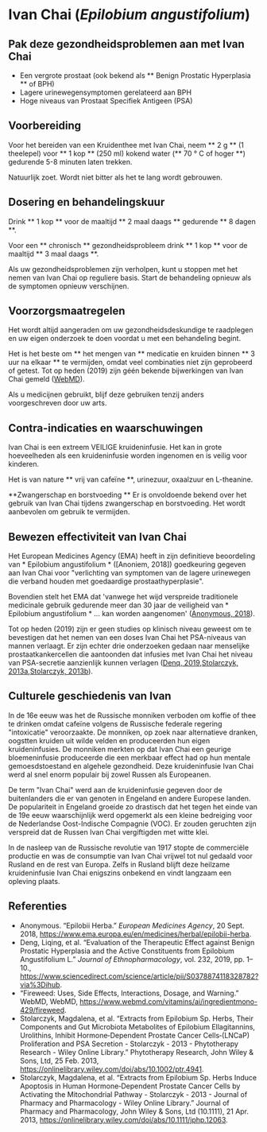 # Ivan Chai (*Epilobium angustifolium*)

## Pak deze gezondheidsproblemen aan met Ivan Chai
- Een vergrote prostaat (ook bekend als ** Benign Prostatic Hyperplasia ** of BPH)
- Lagere urinewegensymptomen gerelateerd aan BPH
- Hoge niveaus van Prostaat Specifiek Antigeen (PSA)

## Voorbereiding

Voor het bereiden van een Kruidenthee met Ivan Chai, neem ** 2 g ** (1 theelepel) voor ** 1 kop ** (250 ml) kokend water (** 70 ° C of hoger **) gedurende 5-8 minuten laten trekken.

Natuurlijk zoet. Wordt niet bitter als het te lang wordt gebrouwen.

## Dosering en behandelingskuur

Drink ** 1 kop ** voor de maaltijd ** 2 maal daags ** gedurende **  8 dagen **.

Voor een ** chronisch ** gezondheidsprobleem drink ** 1 kop ** voor de maaltijd ** 3 maal daags **.

Als uw gezondheidsproblemen zijn verholpen, kunt u stoppen met het nemen van Ivan Chai op reguliere basis. Start de behandeling opnieuw als de symptomen opnieuw verschijnen.

## Voorzorgsmaatregelen

Het wordt altijd aangeraden om uw gezondheidsdeskundige te raadplegen en uw eigen onderzoek te doen voordat u met een behandeling begint.

Het is het beste om ** het mengen van ** medicatie en kruiden binnen ** 3 uur na elkaar ** te vermijden, omdat veel combinaties niet zijn geprobeerd of getest. Tot op heden (2019) zijn géén bekende bijwerkingen van Ivan Chai gemeld ([WebMD]).

Als u medicijnen gebruikt, blijf deze gebruiken tenzij anders voorgeschreven door uw arts.

## Contra-indicaties en waarschuwingen

Ivan Chai is een extreem VEILIGE kruideninfusie. Het kan in grote hoeveelheden als een kruideninfusie worden ingenomen en is veilig voor kinderen.

Het is van nature ** vrij van cafeïne **, urinezuur, oxaalzuur en L-theanine.

**Zwangerschap en borstvoeding ** Er is onvoldoende bekend over het gebruik van Ivan Chai tijdens zwangerschap en borstvoeding. Het wordt aanbevolen om gebruik te vermijden.

## Bewezen effectiviteit van Ivan Chai

Het European Medicines Agency (EMA) heeft in zijn definitieve beoordeling van * Epilobium angustifolium * ([Anoniem, 2018]) goedkeuring gegeven aan Ivan Chai voor "verlichting van symptomen van de lagere urinewegen die verband houden met goedaardige prostaathyperplasie".

Bovendien stelt het EMA dat 'vanwege het wijd verspreide traditionele medicinale gebruik gedurende meer dan 30 jaar de veiligheid van * Epilobium angustifolium * ... kan worden aangenomen' ([Anonymous, 2018]).

Tot op heden (2019) zijn er geen studies op klinisch niveau geweest om te bevestigen dat het nemen van een doses Ivan Chai het PSA-niveaus van mannen verlaagt. Er zijn echter drie onderzoeken gedaan naar menselijke prostaatkankercellen die aantoonden dat infusies met Ivan Chai het niveau van PSA-secretie aanzienlijk kunnen verlagen ([Denq, 2019],[Stolarczyk, 2013a],[Stolarczyk, 2013b]).

## Culturele geschiedenis van Ivan

In de 16e eeuw was het de Russische monniken verboden om koffie of thee te drinken omdat cafeïne volgens de Russische federale regering "intoxicatie" veroorzaakte. De monniken, op zoek naar alternatieve dranken, oogstten kruiden uit wilde velden en produceerden hun eigen kruideninfusies. De monniken merkten op dat Ivan Chai een geurige bloemeninfusie produceerde die een merkbaar effect had op hun mentale gemoesdstoestand en algehele gezondheid. Deze kruideninfusie Ivan Chai werd al snel enorm populair bij zowel Russen als Europeanen.

De term "Ivan Chai" werd aan de kruideninfusie gegeven door de buitenlanders die er van genoten in Engeland en andere Europese landen. De populariteit in Engeland groeide zo drastisch dat het tegen het einde van de 19e eeuw waarschijnlijk werd opgemerkt als een kleine bedreiging voor de Nederlandse Oost-Indische Compagnie (VOC). Er zouden geruchten zijn verspreid dat de Russen Ivan Chai vergiftigden met witte klei.

In de nasleep van de Russische revolutie van 1917 stopte de commerciële productie en was de consumptie van Ivan Chai vrijwel tot nul gedaald voor Rusland en de rest van Europa. Zelfs in Rusland blijft deze heilzame kruideninfusie Ivan Chai enigszins onbekend en vindt langzaam een ​​opleving plaats.

## Referenties

- Anonymous. “Epilobii Herba.” *European Medicines Agency*, 20 Sept. 2018, https://www.ema.europa.eu/en/medicines/herbal/epilobii-herba.
- Deng, Liqing, et al. “Evaluation of the Therapeutic Effect against Benign Prostatic Hyperplasia and the Active Constituents from Epilobium Angustifolium L.” *Journal of Ethnopharmacology*, vol. 232, 2019, pp. 1–10., https://www.sciencedirect.com/science/article/pii/S0378874118328782?via%3Dihub.
- “Fireweed: Uses, Side Effects, Interactions, Dosage, and Warning.” WebMD, WebMD, https://www.webmd.com/vitamins/ai/ingredientmono-429/fireweed.
- Stolarczyk, Magdalena, et al. “Extracts from Epilobium Sp. Herbs, Their Components and Gut Microbiota Metabolites of Epilobium Ellagitannins, Urolithins, Inhibit Hormone‐Dependent Prostate Cancer Cells‐(LNCaP) Proliferation and PSA Secretion - Stolarczyk - 2013 - Phytotherapy Research - Wiley Online Library.” Phytotherapy Research, John Wiley &amp; Sons, Ltd, 25 Feb. 2013, https://onlinelibrary.wiley.com/doi/abs/10.1002/ptr.4941.
- Stolarczyk, Magdalena, et al. “Extracts from Epilobium Sp. Herbs Induce Apoptosis in Human Hormone‐Dependent Prostate Cancer Cells by Activating the Mitochondrial Pathway - Stolarczyk - 2013 - Journal of Pharmacy and Pharmacology - Wiley Online Library.” Journal of Pharmacy and Pharmacology, John Wiley &amp; Sons, Ltd (10.1111), 21 Apr. 2013, https://onlinelibrary.wiley.com/doi/abs/10.1111/jphp.12063.


[Anonymous, 2018]: https://www.ema.europa.eu/en/medicines/herbal/epilobii-herba
[Denq, 2019]: https://www.sciencedirect.com/science/article/pii/S0378874118328782?via%3Dihub
[WebMD]: https://www.webmd.com/vitamins/ai/ingredientmono-429/fireweed
[Stolarczyk, 2013a]: https://onlinelibrary.wiley.com/doi/abs/10.1002/ptr.4941
[Stolarczyk, 2013b]: https://onlinelibrary.wiley.com/doi/abs/10.1111/jphp.12063
